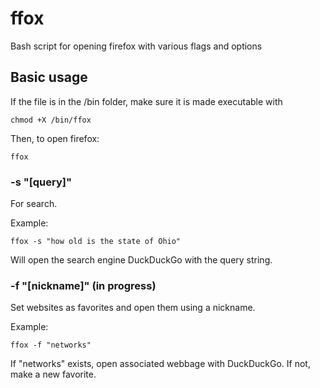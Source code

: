 # ffox
Bash script for opening firefox with various flags and options

## Basic usage

If the file is in the /bin folder, make sure it is made executable with 

```
chmod +X /bin/ffox
```
Then, to open firefox:

```
ffox
```

### -s "[query]"

For search.  

Example:
```
ffox -s "how old is the state of Ohio"
```
Will open the search engine DuckDuckGo with the query string.

### -f "[nickname]" (in progress)

Set websites as favorites and open them using a nickname.

Example: 

```
ffox -f "networks"
```
If "networks" exists, open associated webbage with DuckDuckGo. If not, make a new favorite.

